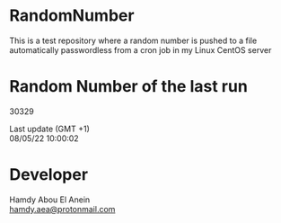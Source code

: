 # RandomNumber    
This is a test repository where a random number is pushed to a file automatically passwordless from a cron job in my Linux CentOS server    
# Random Number of the last run   
30329
      
Last update (GMT +1)    
08/05/22 10:00:02
# Developer    
Hamdy Abou El Anein   
hamdy.aea@protonmail.com
